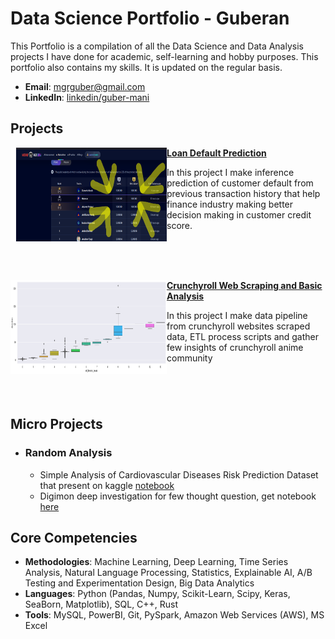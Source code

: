 # Data Science Portfolio - Guberan
This Portfolio is a compilation of all the Data Science and Data Analysis projects I have done for academic, self-learning and hobby purposes. This portfolio also contains my skills. It is updated on the regular basis.

- **Email**: [mgrguber@gmail.com](mgrguber@gmail.com)
- **LinkedIn**: [linkedin/guber-mani](www.linkedin.com/in/guber-mani-894b34227)


## Projects
<img align="left" width="250" height="150" src="Loan Default Prediction/images/Hackathon_3.0.png"> **[  Loan Default Prediction ]( Loan%20Default%20Prediction/train.py )**

In this project I make inference prediction of customer default from previous transaction history that help finance industry making better decision making in customer credit score. 

<br/>
<br/>
<br/>

<img align="left" width="250" height="150" src="Crunchyroll Web Scraping/images/output.png"> **[  Crunchyroll Web Scraping and Basic Analysis ]( Crunchyroll%20Web%20Scraping/Basic_Analysis.ipynb )**

In this project I make data pipeline from crunchyroll websites scraped data, ETL process scripts and gather few insights of crunchyroll anime community

#

<br />

## Micro Projects
- ### Random Analysis
    - Simple Analysis of Cardiovascular Diseases Risk Prediction Dataset that present on kaggle [notebook](https://www.kaggle.com/code/bitguber/basic-analysis-brfss-eda)
    - Digimon deep investigation for few thought question, get notebook [here](https://www.kaggle.com/code/bitguber/don-t-say-digimon-it-hurt-s)

 
## Core Competencies

- **Methodologies**: Machine Learning, Deep Learning, Time Series Analysis, Natural Language Processing, Statistics, Explainable AI, A/B Testing and Experimentation Design, Big Data Analytics
- **Languages**: Python (Pandas, Numpy, Scikit-Learn, Scipy, Keras, SeaBorn, Matplotlib), SQL, C++, Rust
- **Tools**: MySQL, PowerBI, Git, PySpark, Amazon Web Services (AWS), MS Excel
